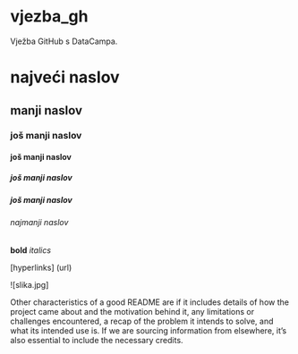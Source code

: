 # vjezba_gh
Vježba GitHub s DataCampa.

# najveći naslov
## manji naslov
### još manji naslov
#### još manji naslov
##### još manji naslov
##### još manji naslov
###### najmanji naslov

**bold**
*italics*

[hyperlinks] (url)

![slika.jpg]


Other characteristics of a good README are if it includes details of how the project came about and the motivation behind it, any limitations or challenges encountered, a recap of the problem it intends to solve, and what its intended use is. If we are sourcing information from elsewhere, it’s also essential to include the necessary credits.
